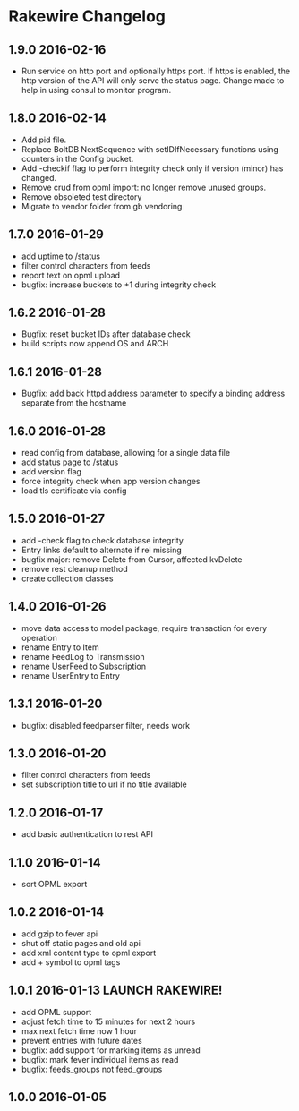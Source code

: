 # Rakewire Changelog

## 1.9.0 2016-02-16

 - Run service on http port and optionally https port.
   If https is enabled, the http version of the API will only serve the status page.
   Change made to help in using consul to monitor program.

## 1.8.0 2016-02-14

 - Add pid file.
 - Replace BoltDB NextSequence with setIDIfNecessary functions using counters in the Config bucket.
 - Add -checkif flag to perform integrity check only if version (minor) has changed.
 - Remove crud from opml import: no longer remove unused groups.
 - Remove obsoleted test directory
 - Migrate to vendor folder from gb vendoring

## 1.7.0 2016-01-29

 - add uptime to /status
 - filter control characters from feeds
 - report text on opml upload
 - bugfix: increase buckets to +1 during integrity check

## 1.6.2 2016-01-28

 - Bugfix: reset bucket IDs after database check
 - build scripts now append OS and ARCH

## 1.6.1 2016-01-28

 - Bugfix: add back httpd.address parameter to specify a binding address separate from the hostname

## 1.6.0 2016-01-28

 * read config from database,
   allowing for a single data file
 * add status page to /status
 * add version flag
 * force integrity check when app version changes
 * load tls certificate via config

## 1.5.0 2016-01-27

 * add -check flag to check database integrity
 * Entry links default to alternate if rel missing
 * bugfix major: remove Delete from Cursor, affected kvDelete
 * remove rest cleanup method
 * create collection classes

## 1.4.0 2016-01-26

 * move data access to model package,
   require transaction for every operation  
 * rename Entry to Item
 * rename FeedLog to Transmission
 * rename UserFeed to Subscription
 * rename UserEntry to Entry

## 1.3.1 2016-01-20

 * bugfix: disabled feedparser filter, needs work

## 1.3.0 2016-01-20

 * filter control characters from feeds
 * set subscription title to url if no title available

## 1.2.0 2016-01-17

 * add basic authentication to rest API

## 1.1.0 2016-01-14

 * sort OPML export

## 1.0.2 2016-01-14

 * add gzip to fever api
 * shut off static pages and old api
 * add xml content type to opml export
 * add + symbol to opml tags

## 1.0.1 2016-01-13 LAUNCH RAKEWIRE!

 * add OPML support
 * adjust fetch time to 15 minutes for next 2 hours
 * max next fetch time now 1 hour
 * prevent entries with future dates
 * bugfix: add support for marking items as unread
 * bugfix: mark fever individual items as read
 * bugfix: feeds_groups not feed_groups

## 1.0.0 2016-01-05
